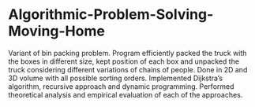 # Algorithmic-Problem-Solving-Moving-Home

Variant of bin packing problem. Program efficiently packed the truck with the boxes in different size, kept position of each box and unpacked the truck considering different variations of chains of people. Done in 2D and 3D volume with all possible sorting orders. Implemented Dijkstra’s algorithm, recursive approach and dynamic programming. Performed theoretical analysis and empirical evaluation of each of the approaches.

